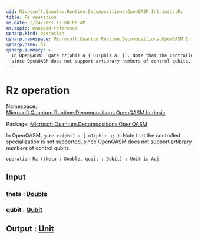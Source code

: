 ```yaml
---
uid: Microsoft.Quantum.Runtime.Decompositions.OpenQASM.Intrinsic.Rz
title: Rz operation
ms.date: 3/24/2021 12:00:00 AM
ms.topic: managed-reference
qsharp.kind: operation
qsharp.namespace: Microsoft.Quantum.Runtime.Decompositions.OpenQASM.Intrinsic
qsharp.name: Rz
qsharp.summary: >-
  In OpenQASM: `gate rz(phi) a { u1(phi) a; }`. Note that the controlled specialization is not supported,
  since OpenQASM does not support artibrary numbers of control qubits.
---
```


# Rz operation

Namespace: [Microsoft.Quantum.Runtime.Decompositions.OpenQASM.Intrinsic](xref:Microsoft.Quantum.Runtime.Decompositions.OpenQASM.Intrinsic)

Package: [Microsoft.Quantum.Decompositions.OpenQASM](https://nuget.org/packages/Microsoft.Quantum.Decompositions.OpenQASM)


In OpenQASM: `gate rz(phi) a { u1(phi) a; }`. Note that the controlled specialization is not supported,since OpenQASM does not support artibrary numbers of control qubits.

```qsharp
operation Rz (theta : Double, qubit : Qubit) : Unit is Adj
```


## Input

### theta : [Double](xref:microsoft.quantum.lang-ref.double)




### qubit : [Qubit](xref:microsoft.quantum.lang-ref.qubit)





## Output : [Unit](xref:microsoft.quantum.lang-ref.unit)

